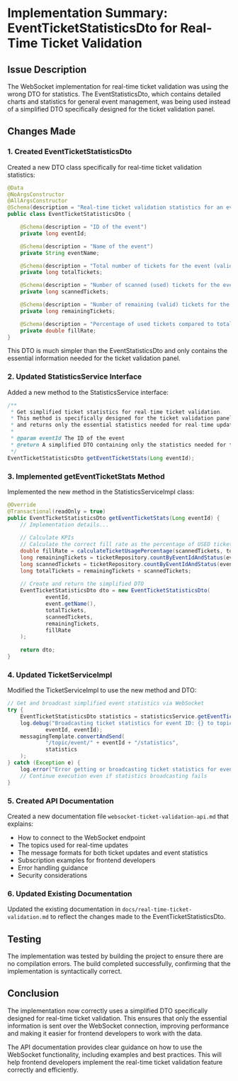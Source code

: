 # Implementation Summary: EventTicketStatisticsDto for Real-Time Ticket Validation

## Issue Description

The WebSocket implementation for real-time ticket validation was using the wrong DTO for statistics. The EventStatisticsDto, which contains detailed charts and statistics for general event management, was being used instead of a simplified DTO specifically designed for the ticket validation panel.

## Changes Made

### 1. Created EventTicketStatisticsDto

Created a new DTO class specifically for real-time ticket validation statistics:

```java
@Data
@NoArgsConstructor
@AllArgsConstructor
@Schema(description = "Real-time ticket validation statistics for an event")
public class EventTicketStatisticsDto {

    @Schema(description = "ID of the event")
    private long eventId;

    @Schema(description = "Name of the event")
    private String eventName;

    @Schema(description = "Total number of tickets for the event (valid + used)")
    private long totalTickets;

    @Schema(description = "Number of scanned (used) tickets for the event")
    private long scannedTickets;

    @Schema(description = "Number of remaining (valid) tickets for the event")
    private long remainingTickets;

    @Schema(description = "Percentage of used tickets compared to total tickets (0-100)")
    private double fillRate;
}
```

This DTO is much simpler than the EventStatisticsDto and only contains the essential information needed for the ticket validation panel.

### 2. Updated StatisticsService Interface

Added a new method to the StatisticsService interface:

```java
/**
 * Get simplified ticket statistics for real-time ticket validation.
 * This method is specifically designed for the ticket validation panel
 * and returns only the essential statistics needed for real-time updates.
 *
 * @param eventId The ID of the event
 * @return A simplified DTO containing only the statistics needed for ticket validation
 */
EventTicketStatisticsDto getEventTicketStats(Long eventId);
```

### 3. Implemented getEventTicketStats Method

Implemented the new method in the StatisticsServiceImpl class:

```java
@Override
@Transactional(readOnly = true)
public EventTicketStatisticsDto getEventTicketStats(Long eventId) {
    // Implementation details...
    
    // Calculate KPIs
    // Calculate the correct fill rate as the percentage of USED tickets compared to total tickets
    double fillRate = calculateTicketUsagePercentage(scannedTickets, totalTickets);
    long remainingTickets = ticketRepository.countByEventIdAndStatus(eventId, TicketStatus.VALID);
    long scannedTickets = ticketRepository.countByEventIdAndStatus(eventId, TicketStatus.USED);
    long totalTickets = remainingTickets + scannedTickets;
    
    // Create and return the simplified DTO
    EventTicketStatisticsDto dto = new EventTicketStatisticsDto(
            eventId,
            event.getName(),
            totalTickets,
            scannedTickets,
            remainingTickets,
            fillRate
    );
    
    return dto;
}
```

### 4. Updated TicketServiceImpl

Modified the TicketServiceImpl to use the new method and DTO:

```java
// Get and broadcast simplified event statistics via WebSocket
try {
    EventTicketStatisticsDto statistics = statisticsService.getEventTicketStats(eventId);
    log.debug("Broadcasting ticket statistics for event ID: {} to topic: /topic/event/{}/statistics", 
            eventId, eventId);
    messagingTemplate.convertAndSend(
            "/topic/event/" + eventId + "/statistics",
            statistics
    );
} catch (Exception e) {
    log.error("Error getting or broadcasting ticket statistics for event ID: {}", eventId, e);
    // Continue execution even if statistics broadcasting fails
}
```

### 5. Created API Documentation

Created a new documentation file `websocket-ticket-validation-api.md` that explains:
- How to connect to the WebSocket endpoint
- The topics used for real-time updates
- The message formats for both ticket updates and event statistics
- Subscription examples for frontend developers
- Error handling guidance
- Security considerations

### 6. Updated Existing Documentation

Updated the existing documentation in `docs/real-time-ticket-validation.md` to reflect the changes made to the EventTicketStatisticsDto.

## Testing

The implementation was tested by building the project to ensure there are no compilation errors. The build completed successfully, confirming that the implementation is syntactically correct.

## Conclusion

The implementation now correctly uses a simplified DTO specifically designed for real-time ticket validation. This ensures that only the essential information is sent over the WebSocket connection, improving performance and making it easier for frontend developers to work with the data.

The API documentation provides clear guidance on how to use the WebSocket functionality, including examples and best practices. This will help frontend developers implement the real-time ticket validation feature correctly and efficiently.